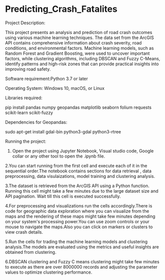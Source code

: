 # Predicting_Crash_Fatalites

Project Description:

This project presents an analysis and prediction of road crash outcomes using various machine learning techniques. The data set from the ArcGIS API contains comprehensive information about crash severity, road conditions, and environmental factors. Machine learning models, such as Random Forest and Gradient Boosting, were used to uncover important factors, while clustering algorithms, including DBSCAN and Fuzzy C-Means, identify patterns and high-risk zones that can provide practical insights into improving road safety.



Software requirement:Python 3.7 or later

Operating System: Windows 10, macOS, or Linux

Libraries required:

pip install pandas numpy geopandas matplotlib seaborn folium requests scikit-learn scikit-fuzzy

Dependencies for Geopandas:

sudo apt-get install gdal-bin python3-gdal python3-rtree


Running the project:

1. Open the project using Jupyter Notebook, Visual studio code, Google collar or any other tool to open the .ipynb file.

2.You can start running from the first cell and execute each of it in the sequential order.The notebook contains sections for data retrieval , data preprocessing, data visulaizations, model training and clustering analysis.

3.The dataset is retrieved from the ArcGIS API using a Python function. Running this cell might  take a few minutes due to the large dataset size and API pagination. Wait till this cell is executed successfully.

4.For preprocessing and visualizations run the cells accordingly.There is code for geographic data exploration where you can visualize from the maps and the rendering of these maps might take few minutes depending on your system's processing power.You can use zoom controls or your mouse to navigate the maps.Also you can click on markers or clusters to view crash details.


5.Run the cells for trading the machine learning models and clustering analysis.The models are evaluated using the metrics and  useful insights are obtained from clustering.

6.DBSCAN clustering and Fuzzy C means clustering might take few minutes to execute as there are over 8000000 records and adjusting the parameter values to optimize clustering performance.








